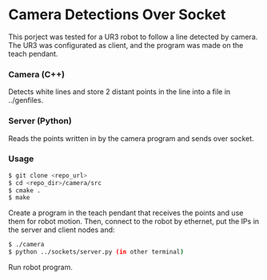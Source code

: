 # Camera Detections Over Socket

This porject was tested for a UR3 robot to follow a line detected by camera. The UR3 was configurated as client, and the program was made on the teach pendant.

### Camera (C++)

Detects white lines and store 2 distant points in the line into a file in ../genfiles. 

### Server (Python)

Reads the points written in by the camera program and sends over socket.

### Usage

```sh
$ git clone <repo_url>
$ cd <repo_dir>/camera/src 
$ cmake .
$ make
```

Create a program in the teach pendant that receives the points and use them for robot motion. Then, connect to the robot by ethernet, put the IPs in the server and client nodes and:

```sh
$ ./camera
$ python ../sockets/server.py (in other terminal)
```

Run robot program.


